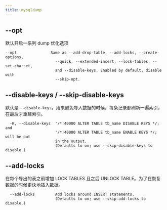 ```yaml
---
title: mysqldump
---
```


## --opt

默认开启一系列 dump 优化选项

```
--opt               Same as --add-drop-table, --add-locks, --create-options,
                      --quick, --extended-insert, --lock-tables, --set-charset,
                      and --disable-keys. Enabled by default, disable with
                      --skip-opt.
```

## --disable-keys / --skip-disable-keys

默认是 `--disable-keys`。用来避免导入数据的时候，每条记录都刷新一遍索引，在最后才重建索引。

```
  -K, --disable-keys  '/*!40000 ALTER TABLE tb_name DISABLE KEYS */; and
                      '/*!40000 ALTER TABLE tb_name ENABLE KEYS */; will be put
                      in the output.
                      (Defaults to on; use --skip-disable-keys to disable.)
```

## --add-locks

在每个导出的表之前增加 LOCK TABLES 且之后 UNLOCK TABLE。为了在恢复数据的时候更快地插入数据。

```
  --add-locks         Add locks around INSERT statements.
                      (Defaults to on; use --skip-add-locks to disable.)
```
